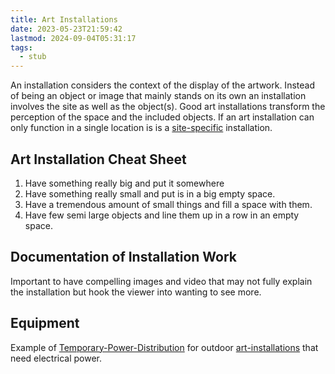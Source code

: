 ```yaml
---
title: Art Installations
date: 2023-05-23T21:59:42
lastmod: 2024-09-04T05:31:17
tags:
  - stub
---
```


An installation considers the context of the display of the artwork. Instead of being an object or image that mainly stands on its own an installation involves the site as well as the object(s). Good art installations transform the perception of the space and the included objects. If an art installation can only function in a single location is is a [site-specific](site-specific.md) installation.

## Art Installation Cheat Sheet

1. Have something really big and put it somewhere
2. Have something really small and put is in a big empty space.
3. Have a tremendous amount of small things and fill a space with them.
4. Have few semi large objects and line them up in a row in an empty space.

## Documentation of Installation Work

Important to have compelling images and video that may not fully explain the installation but hook the viewer into wanting to see more.

## Equipment

Example of [Temporary-Power-Distribution](../electronics/temporary-power-distribution.md) for outdoor [art-installations](../sculpture/art-installations.md) that need electrical power.
